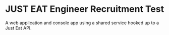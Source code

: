 JUST EAT Engineer Recruitment Test
==================================
A web application and console app using a shared service hooked up to a Just Eat API.